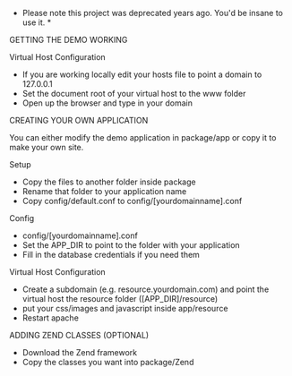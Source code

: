 * Please note this project was deprecated years ago. You'd be insane to use it. *

GETTING THE DEMO WORKING

Virtual Host Configuration
- If you are working locally edit your hosts file to point a domain to 127.0.0.1
- Set the document root of your virtual host to the www folder
- Open up the browser and type in your domain

CREATING YOUR OWN APPLICATION

You can either modify the demo application in package/app or copy it to make your own site.

Setup
- Copy the files to another folder inside package
- Rename that folder to your application name
- Copy config/default.conf to config/[yourdomainname].conf

Config
- config/[yourdomainname].conf
- Set the APP_DIR to point to the folder with your application
- Fill in the database credentials if you need them

Virtual Host Configuration
- Create a subdomain (e.g. resource.yourdomain.com) and point the virtual host the resource folder ([APP_DIR]/resource)
- put your css/images and javascript inside app/resource
- Restart apache

ADDING ZEND CLASSES (OPTIONAL)

- Download the Zend framework
- Copy the classes you want into package/Zend

